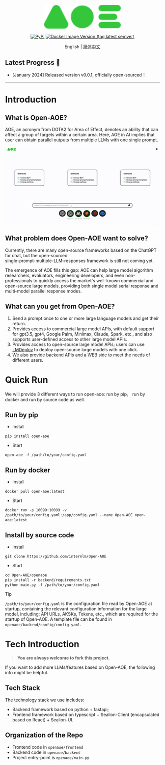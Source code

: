 <div align="center">
  <img src="docs/_static/image/aoe-logo.svg" width="250"/>

[![PyPI](https://img.shields.io/pypi/v/Open-AOE)](https://pypi.org/project/Open-AOE)
[![Docker Image Version (tag latest semver)](https://img.shields.io/docker/v/opensealion/open-aoe?label=docker)](https://hub.docker.com/r/opensealion/open-aoe?label=docker)



English | [简体中文](docs/README_zh-CN.md)

</div>


## Latest Progress 🎉

- \[January 2024\] Released version v0.0.1, officially open-sourced！
______________________________________________________________________

# Introduction
## What is Open-AOE?
AOE, an acronym from DOTA2 for Area of Effect, denotes an ability that can affect a group of targets within a certain area.
Here, AOE in AI implies that user can obtain parallel outputs from multiple LLMs with one single prompt.

![](docs/_static/gif/aoe-en.gif)


## What problem does Open-AOE want to solve?
Currently, there are many open-source frameworks based on the ChatGPT for chat, but the open-sourced  
single-prompt-multiple-LLM-responses framework is still not coming yet.

The emergence of AOE fills this gap:
AOE can help large model algorithm researchers, evaluators, engineering developers, and even non-professionals to quickly access the market's well-known commercial and open-source large models, providing both single model serial response and multi-model parallel response modes.



## What can you get from Open-AOE?
1. Send a prompt once to one or more large language models and get their return.
2. Provides access to commercial large model APIs, with default support for gpt3.5, gpt4, Google Palm, Minimax, Claude, Spark, etc., and also supports user-defined access to other large model APIs.
3. Provides access to open-source large model APIs; users can use [LMDeploy](https://github.com/InternLM/lmdeploy) to deploy open-source large models with one click.
4. We also provide backend APIs and a WEB side to meet the needs of different users.





# Quick Run
We will provide 3 different ways to run open-aoe: run by pip， run by docker and run by source code as well.


## Run by pip
- Install
```shell
pip install open-aoe
```
- Start
```shell
open-aoe -f /path/to/your/config.yaml
```

## Run by docker
- Install
```shell
docker pull open-aoe:latest
```
- Start
```shell
docker run -p 10099:10099 -v /path/to/your/config.yaml:/app/config.yaml --name Open-AOE open-aoe:latest
```

## Install by source code
- Install
```shell
git clone https://github.com/internlm/Open-AOE
```
- Start
```shell
cd Open-AOE/openaoe
pip install -r backend/requirements.txt
python main.py -f /path/to/your/config.yaml
```

> [!TIP]
> `/path/to/your/config.yaml` is the configuration file read by Open-AOE at startup, 
> containing the relevant configuration information for the large model, 
> including: API URLs, AKSKs, Tokens, etc., which are required for the startup of Open-AOE. 
> A template file can be found in `openaoe/backend/config/config.yaml`.


#  Tech Introduction
> **You are always welcome to fork this project.**

If you want to add more LLMs/features based on Open-AOE, the following info might be helpful.

## Tech Stack
The technology stack we use includes:

- Backend framework based on python + fastapi;
- Frontend framework based on typescript + Sealion-Client (encapsulated based on React) + Sealion-UI.

## Organization of the Repo
- Frontend code in `openaoe/frontend`
- Backend code in `openaoe/backend`
- Project entry-point is `openaoe/main.py`